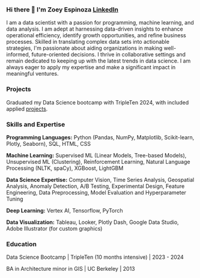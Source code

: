 ### Hi there 👋  I'm Zoey Espinoza <a href="https://www.linkedin.com/in/zoeyespinoza/"> LinkedIn</a>
I am a data scientist with a passion for programming, machine learning, and data analysis. I am adept at harnessing data-driven insights to enhance operational efficiency, identify growth opportunities, and refine business processes. Skilled in translating complex data sets into actionable strategies, I'm passionate about aiding organizations in making well-informed, future-oriented decisions. I thrive in collaborative settings and remain dedicated to keeping up with the latest trends in data science. I am always eager to apply my expertise and make a significant impact in meaningful ventures.

### Projects 
Graduated my Data Science bootcamp with TripleTen 2024, with included applied <a href="https://github.com/zoeyespinoza/Data_projects_TripleTen"> projects</a>.
### Skills and Expertise 
**Programming Languages:** Python (Pandas, NumPy, Matplotlib, Scikit-learn, Plotly, Seaborn), SQL, HTML, CSS

**Machine Learning:** Supervised ML (Linear Models, Tree-based Models), Unsupervised ML (Clustering), Reinforcement Learning, Natural Language Processing (NLTK, spaCy), XGBoost, LightGBM

**Data Science Expertise:** Computer Vision, Time Series Analysis, Geospatial Analysis, Anomaly Detection, A/B Testing, Experimental Design, Feature Engineering, Data Preprocessing, Model Evaluation and Hyperparameter Tuning

**Deep Learning:** Vertex AI, Tensorflow, PyTorch 

**Data Visualization:** Tableau, Looker, Plotly Dash, Google Data Studio, Adobe Illustrator (for custom graphics)

### Education
Data Science Bootcamp	| TripleTen (10 months intensive) | 2023 - 2024


BA in Architecture minor in GIS |	UC Berkeley | 2013



<!--
**zoeyvero/zoeyvero** is a ✨ _special_ ✨ repository because its `README.md` (this file) appears on your GitHub profile.

Here are some ideas to get you started:

- 🔭 I’m currently working on ...
- 🌱 I’m currently learning ...
- 👯 I’m looking to collaborate on ...
- 🤔 I’m looking for help with ...
- 💬 Ask me about ...
- 📫 How to reach me: ...
- 😄 Pronouns: they/them/she
- ⚡ Fun fact: ...
-->
